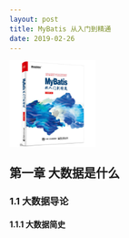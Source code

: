 ```yaml
---
layout: post
title: MyBatis 从入门到精通
date: 2019-02-26
---
```


<img src="35360986-096e-4479-b7ff-01d36b8c1b5f.jpg" width="30%" height="30%" alt="" align=center />

<!-- toc -->

## 第一章 大数据是什么

### 1.1 大数据导论

#### 1.1.1 大数据简史
